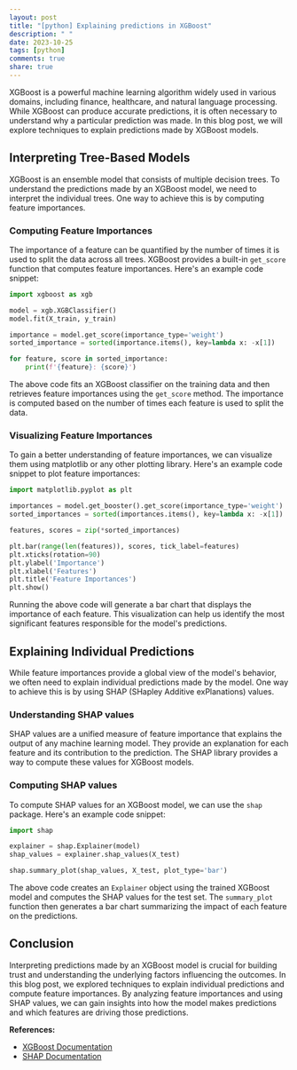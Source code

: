 ```yaml
---
layout: post
title: "[python] Explaining predictions in XGBoost"
description: " "
date: 2023-10-25
tags: [python]
comments: true
share: true
---
```


XGBoost is a powerful machine learning algorithm widely used in various domains, including finance, healthcare, and natural language processing. While XGBoost can produce accurate predictions, it is often necessary to understand why a particular prediction was made. In this blog post, we will explore techniques to explain predictions made by XGBoost models.

## Interpreting Tree-Based Models

XGBoost is an ensemble model that consists of multiple decision trees. To understand the predictions made by an XGBoost model, we need to interpret the individual trees. One way to achieve this is by computing feature importances.

### Computing Feature Importances

The importance of a feature can be quantified by the number of times it is used to split the data across all trees. XGBoost provides a built-in `get_score` function that computes feature importances. Here's an example code snippet:

```python
import xgboost as xgb

model = xgb.XGBClassifier()
model.fit(X_train, y_train)

importance = model.get_score(importance_type='weight')
sorted_importance = sorted(importance.items(), key=lambda x: -x[1])

for feature, score in sorted_importance:
    print(f'{feature}: {score}')
```

The above code fits an XGBoost classifier on the training data and then retrieves feature importances using the `get_score` method. The importance is computed based on the number of times each feature is used to split the data.

### Visualizing Feature Importances

To gain a better understanding of feature importances, we can visualize them using matplotlib or any other plotting library. Here's an example code snippet to plot feature importances:

```python
import matplotlib.pyplot as plt

importances = model.get_booster().get_score(importance_type='weight')
sorted_importances = sorted(importances.items(), key=lambda x: -x[1])

features, scores = zip(*sorted_importances)

plt.bar(range(len(features)), scores, tick_label=features)
plt.xticks(rotation=90)
plt.ylabel('Importance')
plt.xlabel('Features')
plt.title('Feature Importances')
plt.show()
```

Running the above code will generate a bar chart that displays the importance of each feature. This visualization can help us identify the most significant features responsible for the model's predictions.

## Explaining Individual Predictions

While feature importances provide a global view of the model's behavior, we often need to explain individual predictions made by the model. One way to achieve this is by using SHAP (SHapley Additive exPlanations) values.

### Understanding SHAP values

SHAP values are a unified measure of feature importance that explains the output of any machine learning model. They provide an explanation for each feature and its contribution to the prediction. The SHAP library provides a way to compute these values for XGBoost models.

### Computing SHAP values

To compute SHAP values for an XGBoost model, we can use the `shap` package. Here's an example code snippet:

```python
import shap

explainer = shap.Explainer(model)
shap_values = explainer.shap_values(X_test)

shap.summary_plot(shap_values, X_test, plot_type='bar')
```

The above code creates an `Explainer` object using the trained XGBoost model and computes the SHAP values for the test set. The `summary_plot` function then generates a bar chart summarizing the impact of each feature on the predictions.

## Conclusion

Interpreting predictions made by an XGBoost model is crucial for building trust and understanding the underlying factors influencing the outcomes. In this blog post, we explored techniques to explain individual predictions and compute feature importances. By analyzing feature importances and using SHAP values, we can gain insights into how the model makes predictions and which features are driving those predictions.

**References:**

- [XGBoost Documentation](https://xgboost.readthedocs.io)
- [SHAP Documentation](https://shap.readthedocs.io)